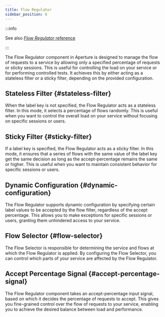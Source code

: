 ```yaml
---
title: Flow Regulator
sidebar_position: 6
---
```


:::info

See also [_Flow Regulator_ reference][reference]

:::

The Flow Regulator component in Aperture is designed to manage the flow of
requests to a service by allowing only a specified percentage of requests or
sticky sessions. This is useful for controlling the load on your service or for
performing controlled tests. It achieves this by either acting as a stateless
filter or a sticky filter, depending on the provided configuration.

## Stateless Filter {#stateless-filter}

When the label key is not specified, the Flow Regulator acts as a stateless
filter. In this mode, it selects a percentage of flows randomly. This is useful
when you want to control the overall load on your service without focusing on
specific sessions or users.

## Sticky Filter {#sticky-filter}

If a label key is specified, the Flow Regulator acts as a sticky filter. In this
mode, it ensures that a series of flows with the same value of the label key get
the same decision as long as the accept-percentage remains the same or higher.
This is useful when you want to maintain consistent behavior for specific
sessions or users.

## Dynamic Configuration {#dynamic-configuration}

The Flow Regulator supports dynamic configuration by specifying certain label
values to be accepted by the flow filter, regardless of the accept percentage.
This allows you to make exceptions for specific sessions or users, granting them
unhindered access to your service.

## Flow Selector {#flow-selector}

The Flow Selector is responsible for determining the service and flows at which
the Flow Regulator is applied. By configuring the Flow Selector, you can control
which parts of your service are affected by the Flow Regulator.

## Accept Percentage Signal {#accept-percentage-signal}

The Flow Regulator component takes an accept-percentage input signal, based on
which it decides the percentage of requests to accept. This gives you
fine-grained control over the flow of requests to your service, enabling you to
achieve the desired balance between load and performance.

[reference]: /reference/policies/spec.md#flow-regulator
